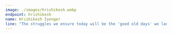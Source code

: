 ```yaml
---
image: ./images/hrishikesh.webp
endpoint: hrishikesh
name: Hrishikesh Iyenger
line: "The struggles we ensure today will be the 'good old days' we laugh about tomorrow."
---
```

